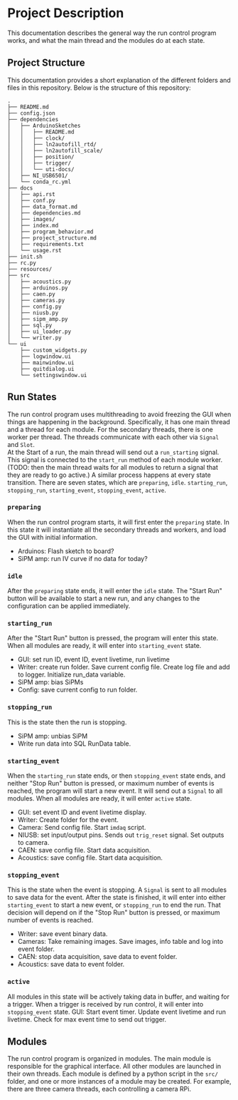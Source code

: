 # Project Description
This documentation describes the general way the run control program works, and what the main thread and the modules do at each state.

## Project Structure
This documentation provides a short explanation of the different folders and files in this repository. Below is the 
structure of this repository:
```
.
├── README.md
├── config.json
├── dependencies
│   ├── ArduinoSketches
│   │   ├── README.md
│   │   ├── clock/
│   │   ├── ln2autofill_rtd/
│   │   ├── ln2autofill_scale/
│   │   ├── position/
│   │   ├── trigger/
│   │   └── uti-docs/
│   ├── NI_USB6501/
│   └── conda_rc.yml
├── docs
│   ├── api.rst
│   ├── conf.py
│   ├── data_format.md
│   ├── dependencies.md
│   ├── images/
│   ├── index.md
│   ├── program_behavior.md
│   ├── project_structure.md
│   ├── requirements.txt
│   └── usage.rst
├── init.sh
├── rc.py
├── resources/
├── src
│   ├── acoustics.py
│   ├── arduinos.py
│   ├── caen.py
│   ├── cameras.py
│   ├── config.py
│   ├── niusb.py
│   ├── sipm_amp.py
│   ├── sql.py
│   ├── ui_loader.py
│   └── writer.py
└── ui
    ├── custom_widgets.py
    ├── logwindow.ui
    ├── mainwindow.ui
    ├── quitdialog.ui
    └── settingswindow.ui
```

## Run States
The run control program uses multithreading to avoid freezing the GUI when things are happening in the background. Specifically, it has one main thread and a thread for each module. For the secondary threads, there is one worker per thread. The threads communicate with each other via `Signal` and `Slot`.  
At the Start of a run, the main thread will send out a `run_starting` signal. This signal is connected to the `start_run` method of each module worker. (TODO: then the main thread waits for all modules to return a signal that they are ready to go active.) A similar process happens at every state transition.
There are seven states, which are `preparing`, `idle`. `starting_run`, `stopping_run`, `starting_event`, `stopping_event`, `active`. 
### `preparing`
When the run control program starts, it will first enter the `preparing` state. In this state it will instantiate all the secondary threads and workers, and load the GUI with initial information.
- Arduinos: Flash sketch to board?
- SiPM amp: run IV curve if no data for today?
### `idle`
After the `preparing` state ends, it will enter the `idle` state. The "Start Run" button will be available to start a new run, and any changes to the configuration can be applied immediately.
### `starting_run`
After the "Start Run" button is pressed, the program will enter this state. When all modules are ready, it will enter into `starting_event` state.
- GUI: set run ID, event ID, event livetime, run livetime
- Writer: create run folder. Save current config file. Create log file and add to logger. Initialize run_data variable.
- SiPM amp: bias SiPMs
- Config: save current config to run folder.
### `stopping_run`
This is the state then the run is stopping.
- SiPM amp: unbias SiPM
- Write run data into SQL RunData table.
### `starting_event`
When the `starting_run` state ends, or then `stopping_event` state ends, and neither "Stop Run" button is pressed, or maximum number of events is reached, the program will start a new event. It will send out a `Signal` to all modules. When all modules are ready, it will enter `active` state.
- GUI: set event ID and event livetime display.
- Writer: Create folder for the event.
- Camera: Send config file. Start `imdaq` script.
- NIUSB: set input/output pins. Sends out `trig_reset` signal. Set outputs to camera.
- CAEN: save config file. Start data acquisition.
- Acoustics: save config file. Start data acquisition.
### `stopping_event`
This is the state when the event is stopping. A `Signal` is sent to all modules to save data for the event. After the state is finished, it will enter into either `starting_event` to start a new event, or `stopping_run` to end the run. That decision will depend on if the "Stop Run" button is pressed, or maximum number of events is reached.
- Writer: save event binary data.
- Cameras: Take remaining images. Save images, info table and log into event folder.
- CAEN: stop data acquisition, save data to event folder.
- Acoustics: save data to event folder.
### `active`
All modules in this state will be actively taking data in buffer, and waiting for a trigger. When a trigger is received by run control, it will enter into `stopping_event` state.
GUI: Start event timer. Update event livetime and run livetime. Check for max event time to send out trigger.

## Modules
The run control program is organized in modules. The main module is responsible for the graphical interface. All other modules are launched in their own threads. Each module is defined by a python script in the `src/` folder, and one or more instances of a module may be created. For example, there are three camera threads, each controlling a camera RPi. 
